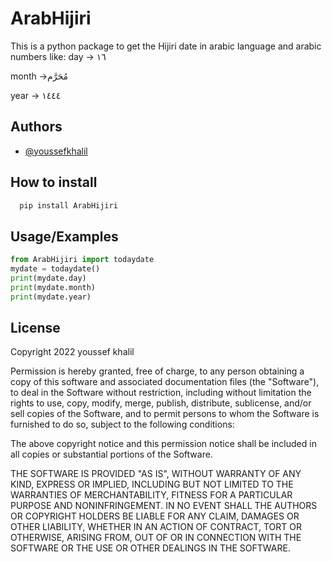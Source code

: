 
# ArabHijiri 

This is a python package to get the Hijiri date in arabic language and arabic numbers 
like: 
day -> ۱٦  

 month ->مُحَرَّم

year -> ۱٤٤٤
## Authors

- [@youssefkhalil](https://www.linkedin.com/in/youssef-khalil-4517641a2/)


## How to install 

```bash
  pip install ArabHijiri
```
    
## Usage/Examples

```python
from ArabHijiri import todaydate
mydate = todaydate()
print(mydate.day)
print(mydate.month)
print(mydate.year)

```


## License

Copyright 2022 youssef khalil

Permission is hereby granted, free of charge, to any person obtaining a copy of this software and associated documentation files (the "Software"), to deal in the Software without restriction, including without limitation the rights to use, copy, modify, merge, publish, distribute, sublicense, and/or sell copies of the Software, and to permit persons to whom the Software is furnished to do so, subject to the following conditions:

The above copyright notice and this permission notice shall be included in all copies or substantial portions of the Software.

THE SOFTWARE IS PROVIDED "AS IS", WITHOUT WARRANTY OF ANY KIND, EXPRESS OR IMPLIED, INCLUDING BUT NOT LIMITED TO THE WARRANTIES OF MERCHANTABILITY, FITNESS FOR A PARTICULAR PURPOSE AND NONINFRINGEMENT. IN NO EVENT SHALL THE AUTHORS OR COPYRIGHT HOLDERS BE LIABLE FOR ANY CLAIM, DAMAGES OR OTHER LIABILITY, WHETHER IN AN ACTION OF CONTRACT, TORT OR OTHERWISE, ARISING FROM, OUT OF OR IN CONNECTION WITH THE SOFTWARE OR THE USE OR OTHER DEALINGS IN THE SOFTWARE.

